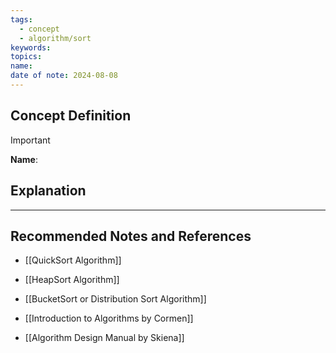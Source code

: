 ```yaml
---
tags:
  - concept
  - algorithm/sort
keywords: 
topics: 
name: 
date of note: 2024-08-08
---
```


## Concept Definition

>[!important]
>**Name**: 



## Explanation





-----------
##  Recommended Notes and References


- [[QuickSort Algorithm]]
- [[HeapSort Algorithm]]
- [[BucketSort or Distribution Sort Algorithm]]


- [[Introduction to Algorithms by Cormen]]
- [[Algorithm Design Manual by Skiena]]